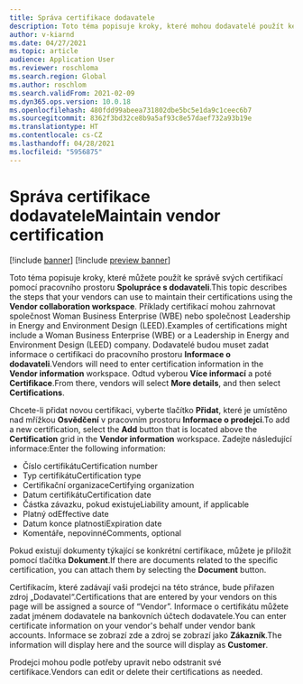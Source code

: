 ```yaml
---
title: Správa certifikace dodavatele
description: Toto téma popisuje kroky, které mohou dodavatelé použít ke správě svých certifikací pomocí pracovního prostoru Spolupráce s dodavateli.
author: v-kiarnd
ms.date: 04/27/2021
ms.topic: article
audience: Application User
ms.reviewer: roschloma
ms.search.region: Global
ms.author: roschlom
ms.search.validFrom: 2021-02-09
ms.dyn365.ops.version: 10.0.18
ms.openlocfilehash: 480fdd99abeea731802dbe5bc5e1da9c1ceec6b7
ms.sourcegitcommit: 8362f3bd32ce8b9a5af93c8e57daef732a93b19e
ms.translationtype: HT
ms.contentlocale: cs-CZ
ms.lasthandoff: 04/28/2021
ms.locfileid: "5956875"
---
```

# <a name="maintain-vendor-certification"></a><span data-ttu-id="fd19f-103">Správa certifikace dodavatele</span><span class="sxs-lookup"><span data-stu-id="fd19f-103">Maintain vendor certification</span></span>

[!include [banner](../includes/banner.md)]
[!include [preview banner](../includes/preview-banner.md)]

<span data-ttu-id="fd19f-104">Toto téma popisuje kroky, které můžete použít ke správě svých certifikací pomocí pracovního prostoru **Spolupráce s dodavateli**.</span><span class="sxs-lookup"><span data-stu-id="fd19f-104">This topic describes the steps that your vendors can use to  maintain their certifications using the **Vendor collaboration workspace**.</span></span> <span data-ttu-id="fd19f-105">Příklady certifikací mohou zahrnovat společnost Woman Business Enterprise (WBE) nebo společnost Leadership in Energy and Environment Design (LEED).</span><span class="sxs-lookup"><span data-stu-id="fd19f-105">Examples of certifications might include a Woman Business Enterprise (WBE) or a Leadership in Energy and Environment Design (LEED) company.</span></span> <span data-ttu-id="fd19f-106">Dodavatelé budou muset zadat informace o certifikaci do pracovního prostoru **Informace o dodavateli**.</span><span class="sxs-lookup"><span data-stu-id="fd19f-106">Vendors will need to enter certification information in the **Vendor information** workspace.</span></span> <span data-ttu-id="fd19f-107">Odtud vyberou **Více informací** a poté **Certifikace**.</span><span class="sxs-lookup"><span data-stu-id="fd19f-107">From there, vendors will select **More details**, and then select **Certifications**.</span></span>

<span data-ttu-id="fd19f-108">Chcete-li přidat novou certifikaci, vyberte tlačítko **Přidat**, které je umístěno nad mřížkou **Osvědčení** v pracovním prostoru **Informace o prodejci**.</span><span class="sxs-lookup"><span data-stu-id="fd19f-108">To add a new certification, select the **Add** button that is located above the **Certification** grid in the **Vendor information** workspace.</span></span> <span data-ttu-id="fd19f-109">Zadejte následující informace:</span><span class="sxs-lookup"><span data-stu-id="fd19f-109">Enter the following information:</span></span>
 
- <span data-ttu-id="fd19f-110">Číslo certifikátu</span><span class="sxs-lookup"><span data-stu-id="fd19f-110">Certification number</span></span>
- <span data-ttu-id="fd19f-111">Typ certifikátu</span><span class="sxs-lookup"><span data-stu-id="fd19f-111">Certification type</span></span>
- <span data-ttu-id="fd19f-112">Certifikační organizace</span><span class="sxs-lookup"><span data-stu-id="fd19f-112">Certifying organization</span></span> 
- <span data-ttu-id="fd19f-113">Datum certifikátu</span><span class="sxs-lookup"><span data-stu-id="fd19f-113">Certification date</span></span>
- <span data-ttu-id="fd19f-114">Částka závazku, pokud existuje</span><span class="sxs-lookup"><span data-stu-id="fd19f-114">Liability amount, if applicable</span></span>
- <span data-ttu-id="fd19f-115">Platný od</span><span class="sxs-lookup"><span data-stu-id="fd19f-115">Effective date</span></span>
- <span data-ttu-id="fd19f-116">Datum konce platnosti</span><span class="sxs-lookup"><span data-stu-id="fd19f-116">Expiration date</span></span>
- <span data-ttu-id="fd19f-117">Komentáře, nepovinné</span><span class="sxs-lookup"><span data-stu-id="fd19f-117">Comments, optional</span></span>

<span data-ttu-id="fd19f-118">Pokud existují dokumenty týkající se konkrétní certifikace, můžete je přiložit pomocí tlačítka **Dokument**.</span><span class="sxs-lookup"><span data-stu-id="fd19f-118">If there are documents related to the specific certification, you can attach them by selecting the **Document** button.</span></span>

<span data-ttu-id="fd19f-119">Certifikacím, které zadávají vaši prodejci na této stránce, bude přiřazen zdroj „Dodavatel“.</span><span class="sxs-lookup"><span data-stu-id="fd19f-119">Certifications that are entered by your vendors on this page will be assigned a source of “Vendor”.</span></span> <span data-ttu-id="fd19f-120">Informace o certifikátu můžete zadat jménem dodavatele na bankovních účtech dodavatele.</span><span class="sxs-lookup"><span data-stu-id="fd19f-120">You can enter certificate information on your vendor's behalf under vendor bank accounts.</span></span> <span data-ttu-id="fd19f-121">Informace se zobrazí zde a zdroj se zobrazí jako **Zákazník**.</span><span class="sxs-lookup"><span data-stu-id="fd19f-121">The information will display here and the source will display as **Customer**.</span></span>

<span data-ttu-id="fd19f-122">Prodejci mohou podle potřeby upravit nebo odstranit své certifikace.</span><span class="sxs-lookup"><span data-stu-id="fd19f-122">Vendors can edit or delete their certifications as needed.</span></span>
